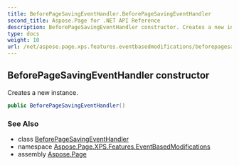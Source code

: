 ```yaml
---
title: BeforePageSavingEventHandler.BeforePageSavingEventHandler
second_title: Aspose.Page for .NET API Reference
description: BeforePageSavingEventHandler constructor. Creates a new instance
type: docs
weight: 10
url: /net/aspose.page.xps.features.eventbasedmodifications/beforepagesavingeventhandler/beforepagesavingeventhandler/
---
```

## BeforePageSavingEventHandler constructor

Creates a new instance.

```csharp
public BeforePageSavingEventHandler()
```

### See Also

* class [BeforePageSavingEventHandler](../)
* namespace [Aspose.Page.XPS.Features.EventBasedModifications](../../beforepagesavingeventhandler/)
* assembly [Aspose.Page](../../../)


